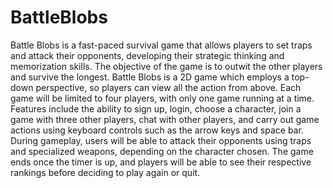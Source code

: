 # BattleBlobs
Battle Blobs is a fast-paced survival game that allows players to set traps and attack their opponents, developing their strategic thinking and memorization skills. The objective of the game is to outwit the other players and survive the longest. Battle Blobs is a 2D game which employs a top-down perspective, so players can view all the action from above. Each game will be limited to four players, with only one game running at a time. Features include the ability to sign up, login, choose a character, join a game with three other players, chat with other players, and carry out game actions using keyboard controls such as the arrow keys and space bar. During gameplay, users will be able to attack their opponents using traps and specialized weapons, depending on the character chosen. The game ends once the timer is up, and players will be able to see their respective rankings before deciding to play again or quit.
